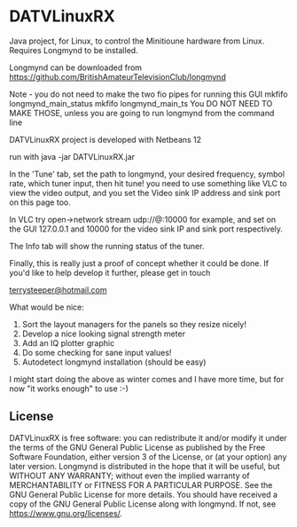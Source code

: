 # DATVLinuxRX
Java project, for Linux, to control the Minitioune hardware from Linux. Requires Longmynd to be installed.

Longmynd can be downloaded from
https://github.com/BritishAmateurTelevisionClub/longmynd

Note - you do not need to make the two fio pipes for running this GUI
mkfifo longmynd_main_status
mkfifo longmynd_main_ts
You DO NOT NEED TO MAKE THOSE, unless you are going to run longmynd from the command line

DATVLinuxRX project is developed with Netbeans 12

run with
java -jar DATVLinuxRX.jar

In the 'Tune' tab, set the path to longmynd, your desired frequency, symbol rate, which tuner input, then hit tune!
you need to use something like VLC to view the video output, and you set the Video sink IP address and sink port on this
page too.

In VLC try open->network stream
udp://@:10000
for example, and set on the GUI 127.0.0.1 and 10000 for the video sink IP and sink port respectively.

The Info tab will show the running status of the tuner.

Finally, this is really just a proof of concept whether it could be done.
If you'd like to help develop it further, please get in touch

terrysteeper@hotmail.com

What would be nice:
1. Sort the layout managers for the panels so they resize nicely!
2. Develop a nice looking signal strength meter
3. Add an IQ plotter graphic
4. Do some checking for sane input values!
5. Autodetect longmynd installation (should be easy)

I might start doing the above as winter comes and I have more time, but for now "it works enough" to use :-)

## License

DATVLinuxRX is free software: you can redistribute it and/or modify
it under the terms of the GNU General Public License as published by
the Free Software Foundation, either version 3 of the License, or
(at your option) any later version.
Longmynd is distributed in the hope that it will be useful,
but WITHOUT ANY WARRANTY; without even the implied warranty of
MERCHANTABILITY or FITNESS FOR A PARTICULAR PURPOSE.  See the
GNU General Public License for more details.
You should have received a copy of the GNU General Public License
along with longmynd.  If not, see <https://www.gnu.org/licenses/>.

